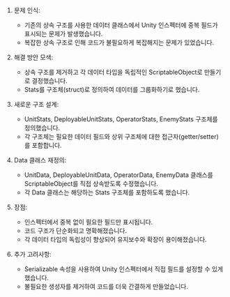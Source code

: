 1. 문제 인식:
   - 기존의 상속 구조를 사용한 데이터 클래스에서 Unity 인스펙터에 중복 필드가 표시되는 문제가 발생했습니다.
   - 복잡한 상속 구조로 인해 코드가 불필요하게 복잡해지는 문제가 있었습니다.

2. 해결 방안 모색:
   - 상속 구조를 제거하고 각 데이터 타입을 독립적인 ScriptableObject로 만들기로 결정했습니다.
   - Stats를 구조체(struct)로 정의하여 데이터를 그룹화하기로 했습니다.

3. 새로운 구조 설계:
   - UnitStats, DeployableUnitStats, OperatorStats, EnemyStats 구조체를 정의했습니다.
   - 각 구조체는 필요한 데이터 필드와 상위 구조체에 대한 접근자(getter/setter)를 포함합니다.

4. Data 클래스 재정의:
   - UnitData, DeployableUnitData, OperatorData, EnemyData 클래스를 ScriptableObject를 직접 상속받도록 수정했습니다.
   - 각 Data 클래스는 해당하는 Stats 구조체를 포함하도록 했습니다.

5. 장점:
   - 인스펙터에서 중복 없이 필요한 필드만 표시됩니다.
   - 코드 구조가 단순화되고 명확해졌습니다.
   - 각 데이터 타입의 독립성이 향상되어 유지보수와 확장이 용이해졌습니다.

6. 추가 고려사항:
   - Serializable 속성을 사용하여 Unity 인스펙터에서 직접 필드를 설정할 수 있게 했습니다.
   - 불필요한 생성자를 제거하여 코드를 더욱 간결하게 만들었습니다.
